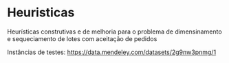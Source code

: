 # Heuristicas
Heurísticas construtivas e de melhoria para o problema de dimensinamento e sequeciamento de lotes com aceitação de pedidos

Instâncias de testes: https://data.mendeley.com/datasets/2g9nw3pnmg/1
